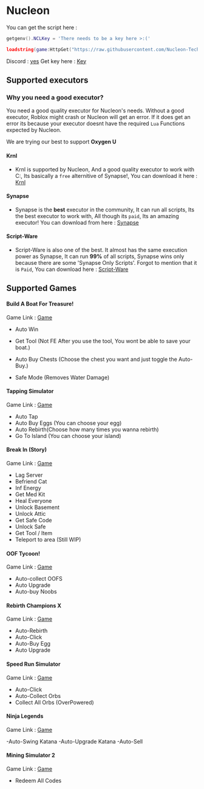 # Nucleon
You can get the script here : 
```LUA
getgenv().NCLKey = 'There needs to be a key here >:('

loadstring(game:HttpGet("https://raw.githubusercontent.com/Nucleon-Technologies/Zyllus-Likes-E-Kittens/main/sex.lua", true))()
```

Discord : [yes](https://discord.gg/SEsrrCGU8K)
Get key here : [Key](https://link-center.net/444397/nucleon-key-link)

## Supported executors
### Why you need a good executor?
You need a good quality executor for Nucleon's needs. Without a good executor, Roblox might crash or Nucleon will get an error. If it does get an error its because your executor doesnt have the required `Lua` Functions expected by Nucleon.

We are trying our best to support **Oxygen U**

#### **Krnl**
- Krnl is supported by Nucleon, And a good quality executor to work with C:, Its basically a `free` alternitive of Synapse!, You can download it here : [Krnl](https://krnl.place)

#### **Synapse**
- Synapse is the **best** executor in the community, It can run all scripts, Its the best executor to work with, All though its `paid`, Its an amazing executor! You can download from here : [Synapse](https://x.synapse.to/)

#### **Script-Ware**
- Script-Ware is also one of the best. It almost has the same execution power as Synapse, It can run **99%** of all scripts, Synapse wins only because there are some 'Synapse Only Scripts'. Forgot to mention that it is `Paid`, You can download here : [Script-Ware](https://Script-Ware.com)

## Supported Games
####  Build A Boat For Treasure! 
Game Link : [Game](https://web.roblox.com/games/537413528/Build-A-Boat-For-Treasure?gameSearchSessionInfo=9687e705-4c7b-43b7-9acc-08bbb1218be9&isAd=false&nativeAdData=&numberOfLoadedTiles=66&page=searchPage&placeId=537413528&position=0&universeId=210851291)
- Auto Win

- Get Tool (Not FE After you use the tool, You wont be able to save your boat.)

- Auto Buy Chests (Choose the chest you want and just toggle the Auto-Buy.)

- Safe Mode (Removes Water Damage)

#### Tapping Simulator
Game Link : [Game](https://web.roblox.com/games/9498006165/TRADE-PLAZA-Tapping-Simulator?gameSearchSessionInfo=35a61c47-d47e-4ca6-8cad-550d76723e04&isAd=false&nativeAdData=&numberOfLoadedTiles=66&page=searchPage&placeId=9498006165&position=0&universeId=3539939379)
- Auto Tap 
- Auto Buy Eggs (You can choose your egg)
- Auto Rebirth(Choose how many times you wanna rebirth)
- Go To Island (You can choose your island)

#### Break In (Story)
Game Link : [Game](https://web.roblox.com/games/3851622790/Break-In-Story?gameSearchSessionInfo=1c987d4a-4147-4dde-a8aa-af465cd50a03&isAd=false&nativeAdData=&numberOfLoadedTiles=66&page=searchPage&placeId=3851622790&position=0&universeId=1318971886)

- Lag Server
- Befriend Cat
- Inf Energy
- Get Med Kit
- Heal Everyone
- Unlock Basement
- Unlock Attic
- Get Safe Code
- Unlock Safe
- Get Tool / Item
- Teleport to area (Still WIP)

#### OOF Tycoon!
Game Link : [Game](https://www.roblox.com/games/10325366821/OOF-Tycoon-Update-4)

- Auto-collect OOFS
- Auto Upgrade
- Auto-buy Noobs


#### Rebirth Champions X
Game Link : [Game](https://www.roblox.com/games/8540346411/AQUA-Rebirth-Champions-X)

- Auto-Rebirth
- Auto-Click
- Auto-Buy Egg
- Auto Upgrade


#### Speed Run Simulator
Game Link : [Game](https://www.roblox.com/games/7047488135/Speed-Run-Simulator)

- Auto-Click
- Auto-Collect Orbs
- Collect All Orbs (OverPowered)


#### Ninja Legends
Game Link : [Game](https://www.roblox.com/games/3956818381/Ninja-Legends)

-Auto-Swing Katana
-Auto-Upgrade Katana
-Auto-Sell


#### Mining Simulator 2
Game Link : [Game](https://www.roblox.com/games/9551640993/MYSTERY-LUCK-Mining-Simulator-2)

- Redeem All Codes
